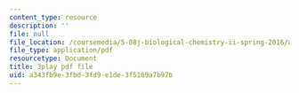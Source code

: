 ```yaml
---
content_type: resource
description: ''
file: null
file_location: /coursemedia/5-08j-biological-chemistry-ii-spring-2016/a343fb9e3fbd3fd9e1de3f5169a7b97b_0fm50-F9934.pdf
file_type: application/pdf
resourcetype: Document
title: 3play pdf file
uid: a343fb9e-3fbd-3fd9-e1de-3f5169a7b97b
---
```

